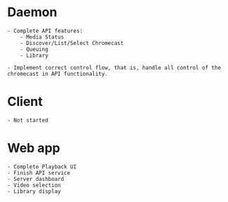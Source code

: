 # Daemon
    - Complete API features:
        - Media Status
        - Discover/List/Select Chromecast
        - Queuing
        - Library
    
    - Implement correct control flow, that is, handle all control of the chromecast in API functionality.

# Client
    - Not started

# Web app
    - Complete Playback UI
    - Finish API service
    - Server dashboard
    - Video selection
    - Library display
